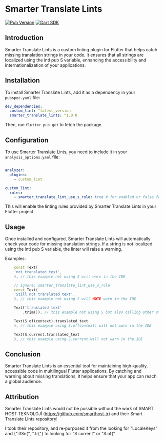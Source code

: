 # Smarter Translate Lints

[![Pub Version](https://img.shields.io/pub/v/smarter_translate_lints)](https://pub.dev/packages/smarter_translate_lints)
[![Dart SDK](https://img.shields.io/badge/Dart%20SDK-%20%3E%3D3.0.0-blue)](https://dart.dev)

## Introduction

Smarter Translate Lints is a custom linting plugin for Flutter that helps catch missing translation strings in your code. It ensures that all strings are localized using the intl pub S variable, enhancing the accessibility and internationalization of your applications.

## Installation

To install Smarter Translate Lints, add it as a dependency in your `pubspec.yaml` file:

```yaml
dev_dependencies:
  custom_lint: ^latest_version
  smarter_translate_lints: ^1.0.0
```

Then, run `flutter pub get` to fetch the package.

## Configuration

To use Smarter Translate Lints, you need to include it in your `analysis_options.yaml` file:

```yaml

analyzer:
  plugins:
    - custom_lint

custom_lint:
  rules:
    - smarter_translate_lint_use_s_role: true # for enabled or false for disabled
```

This will enable the linting rules provided by Smarter Translate Lints in your Flutter project.

## Usage

Once installed and configured, Smarter Translate Lints will automatically check your code for missing translation strings. If a string is not localized using  the intl pub S variable, the linter will raise a warning.

Examples:

```dart
    const Text(
    'not translated text',
    ), // this example not using S will warn in the IDE

    // ignore: smarter_translate_lint_use_s_role
    const Text(
    'Still not translated text',
    ), // this example not using S will NOTE warn in the IDE

    Text('translated text'
        .trim()), // this example not using S but also calling other string manipulations will warn in the IDE

    Text(S.of(context).translated_text
    ), // this example using S.of(context) will not warn in the IDE

    Text(S.current.translated_text
    ), // this example using S.current will not warn in the IDE
```

## Conclusion

Smarter Translate Lints is an essential tool for maintaining high-quality, accessible code in multilingual Flutter applications. By catching and warning about missing translations, it helps ensure that your app can reach a global audience.

## Attribution

Smarter Translate Lints would not be possible without the work of SMART HOST TEKNOLOJİ (https://github.com/smarthost-tr) and their Smart Translate Lints repository!

I took their repository, and re-purposed it from the looking for "LocaleKeys" and {".i18n(", ".tr("}
to looking for "S.current" or "S.of("

